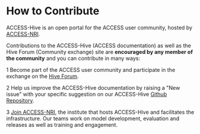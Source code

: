 #  How to Contribute 

ACCESS-Hive is an open portal for the ACCESS user community, hosted by <a href="https://www.access-nri.org.au" target="_blank">ACCESS-NRI</a>.

Contributions to the ACCESS-Hive (ACCESS documentation) as well as the Hive Forum (Community exchange) site are **encouraged by any member of the community** and you can contribute in many ways:

1 Become part of the ACCESS user community and participate in the exchange on the <a href="https://forum.access-hive.org.au" target="_blank">Hive Forum</a>.

2 Help us improve the ACCESS-Hive documentation by raising a "New issue" with your specific suggestion on our ACCESS-Hive <a href="https://github.com/ACCESS-Hive/access-hive.github.io" target="_blank">Github Repository</a>.

3 <a href="https://www.access-nri.org.au/community/jobs/" target="_blank">Join ACCESS-NRI</a>, the institute that hosts ACCESS-Hive and facilitates the infrastructure. Our teams work on model development, evaluation and releases as well as training and engagement.